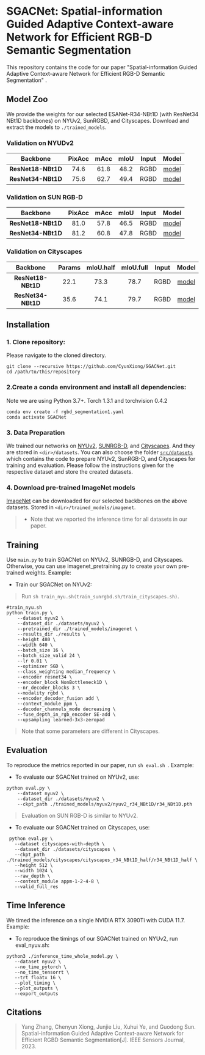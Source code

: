# SGACNet: Spatial-information Guided Adaptive Context-aware Network for Efficient RGB-D Semantic Segmentation
This repository contains the code for our paper "Spatial-information Guided Adaptive Context-aware Network for Efficient RGB-D Semantic Segmentation" .

## Model Zoo
We provide the weights for our selected ESANet-R34-NBt1D (with ResNet34 NBt1D backbones) on NYUv2, SunRGBD, and Cityscapes. Download and extract the models to `./trained_models`.
### Validation on NYUDv2
 
|           Backbone         |   PixAcc    |    mAcc     |    mIoU    | Input |  Model | 
| :------------------------: | :---------: | :---------: | :--------: | :---: |  :---: | 
|      **ResNet18-NBt1D**    |    74.6     |    61.8     |    48.2    | RGBD  | [model](https://drive.google.com/file/d/19dclXtE8EyZno1erKySFmYEIs873hv0p/view?usp=drive_link) |
|      **ResNet34-NBt1D**    |    75.6     |    62.7     |    49.4    | RGBD  | [model](https://drive.google.com/file/d/1GTakFof944NGPScnbVfdeBoC7ocKhWmB/view?usp=drive_link) | 

### Validation on SUN RGB-D

|           Backbone         |   PixAcc    |    mAcc     |    mIoU    | Input |  Model | 
| :------------------------: | :---------: | :---------: | :--------: | :---: |  :---: | 
|      **ResNet18-NBt1D**    |    81.0     |    57.8     |    46.5    | RGBD  | [model](https://drive.google.com/file/d/1GTakFof944NGPScnbVfdeBoC7ocKhWmB/view?usp=drive_link) |
|      **ResNet34-NBt1D**    |    81.2     |    60.8     |    47.8    | RGBD  | [model](https://drive.google.com/file/d/1u-cGgUhbWgv3VwbmbpLAKHkVdjhONBAw/view?usp=drive_link) | 

### Validation on Cityscapes

|           Backbone         |   Params    |  mIoU.half  |  mIoU.full | Input |  Model | 
| :------------------------: | :---------: | :---------: | :--------: | :---: |  :---: | 
|      **ResNet18-NBt1D**    |    22.1     |    73.3     |    78.7    | RGBD  | [model]() |
|      **ResNet34-NBt1D**    |    35.6     |    74.1     |    79.7    | RGBD  | [model]() | 


## Installation
### 1. Clone repository:
Please navigate to the cloned directory.
```
git clone --recursive https://github.com/CyunXiong/SGACNet.git
cd /path/to/this/repository
```
### 2.Create a conda environment and install all dependencies:
Note we are using Python 3.7+. Torch 1.3.1 and torchvision 0.4.2
```
conda env create -f rgbd_segmentation1.yaml
conda activate SGACNet
```

### 3. Data Preparation
We trained our networks on [NYUv2](https://cs.nyu.edu/~silberman/datasets/nyu_depth_v2.html), [SUNRGB-D](https://rgbd.cs.princeton.edu/), and [Cityscapes](https://www.cityscapes-dataset.com/). And they are stored in `<dir>/datasets`.
You can also choose the folder [`src/datasets`](src/datasets) which contains the code to prepare NYUv2, SunRGB-D, and Cityscapes for training and evaluation. Please follow the instructions given for the respective dataset and store the created datasets. 

### 4. Download pre-trained ImageNet models
[ImageNet](https://www.tensorflow.org/datasets/catalog/imagenet2012) can be downloaded for our selected backbones on the above datasets. Stored in `<dir>/trained_models/imagenet`.
>* Note that we reported the inference time for all datasets in our paper.

## Training
Use `main.py` to train SGACNet on NYUv2, SUNRGB-D, and Cityscapes. Otherwise, you can use imagenet_pretraining.py to create your own pre-trained weights.
Example: 
* Train our SGACNet on NYUv2: 
> Run `sh train_nyu.sh(train_sunrgbd.sh/train_cityscapes.sh)`.
```
#train_nyu.sh
python train.py \
    --dataset nyuv2 \
    --dataset_dir ./datasets/nyuv2 \
    --pretrained_dir ./trained_models/imagenet \
    --results_dir ./results \
    --height 480 \
    --width 640 \
    --batch_size 16 \
    --batch_size_valid 24 \
    --lr 0.01 \
    --optimizer SGD \
    --class_weighting median_frequency \
    --encoder resnet34 \
    --encoder_block NonBottleneck1D \
    --nr_decoder_blocks 3 \
    --modality rgbd \
    --encoder_decoder_fusion add \
    --context_module ppm \
    --decoder_channels_mode decreasing \
    --fuse_depth_in_rgb_encoder SE-add \
    --upsampling learned-3x3-zeropad
```
> Note that some parameters are different in Cityscapes.
## Evaluation
To reproduce the metrics reported in our paper, run ```sh eval.sh ```.
Example: 

* To evaluate our SGACNet trained on NYUv2, use:
```
python eval.py \
    --dataset nyuv2 \
    --dataset_dir ./datasets/nyuv2 \
    --ckpt_path ./trained_models/nyuv2/nyuv2_r34_NBt1D/r34_NBt1D.pth
   ```
 > Evaluation on SUN RGB-D is similar to NYUv2.
 
* To evaluate our SGACNet trained on Cityscapes, use:
 ```
  python eval.py \
    --dataset cityscapes-with-depth \
    --dataset_dir ./datasets/cityscapes \
    --ckpt_path ./trained_models/cityscapes/cityscapes_r34_NBt1D_half/r34_NBt1D_half \
    --height 512 \
    --width 1024 \
    --raw_depth \
    --context_module appm-1-2-4-8 \
    --valid_full_res 
  ```

## Time Inference 
We timed the inference on a single NVIDIA RTX 3090Ti with CUDA 11.7.
Example: 
* To reproduce the timings of our SGACNet trained on NYUv2, run eval_nyuv.sh:
 ```
 python3 ./inference_time_whole_model.py \
    --dataset nyuv2 \
    --no_time_pytorch \
    --no_time_tensorrt \
    --trt_floatx 16 \
    --plot_timing \
    --plot_outputs \
    --export_outputs
 ```

## Citations
>Yang Zhang, Chenyun Xiong, Junjie Liu, Xuhui Ye, and Guodong Sun. Spatial-information Guided Adaptive Context-aware Network for Efficient RGBD Semantic Segmentation[J]. IEEE Sensors Journal, 2023.





